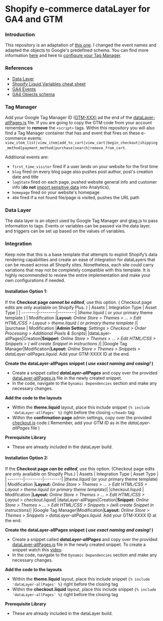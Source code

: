 # Shopify e-commerce dataLayer for GA4 and GTM

### Introduction

This repository is an adaptation of [this one](https://github.com/TechnicalWebAnalytics/dataLayer-shopify/blob/master/dataLayer-allPages.js).
I changed the event names and adapted the objects to Google's predefined schema.
You can find more information [here](https://support.google.com/analytics/answer/10119380?hl=en) and here to [configure your Tag Manager](https://developers.google.com/analytics/devguides/collection/ga4/ecommerce?client_type=gtm#add_shipping_info).

### References

- [Data Layer](https://developers.google.com/tag-platform/devguides/datalayer?hl=en)
- [Shopify Liquid Variables cheat sheet](https://www.shopify.com/partners/shopify-cheat-sheet) 
- [GA4 Events](https://developers.google.com/analytics/devguides/collection/ga4/reference/events)
- [GA4 Objects schema](https://support.google.com/analytics/answer/10119380?hl=en)

### Tag Manager
Add your Google Tag Manager ID ([GTM-XXX)](https://developers.google.com/tag-platform/tag-manager/web?hl=en) ad the end of the [dataLayer-allPages.js](https://github.com/paolobtl/GA4-Shopify-dataLayer/blob/main/dataLayer-allPages.js) file.
If you are going to copy the GTM code from your account remember to **remove** the `<script>` tags.
Within this repository you will also find a Tag Manager container that has and event that fires on these e-commerce events:
`view_item_list|view_item|add_to_cart|view_cart|begin_checkout|shipping_method|payment_method|purchase|search|remove_from_cart`.

Additional events are:

 - `first_time_visitor` fired if a user lands on your website for the
   first time
  - `blog` fired on every blog page also pushes post author,
   post's creation date and title
 - `logState` fired on each page, pushed
   website general info and customer info (**do not** [import sensitive
   data](https://support.google.com/analytics/answer/6366371?hl=en#zippy=,in-this-article) into Analytics), 
 - `homepage` fired on your website's homepage
 - `404` fired if a not found file/page is visited, pushes the URL path

### Data Layer
The data layer is an object used by Google Tag Manager and gtag.js to pass information to tags. Events or variables can be passed via the data layer, and triggers can be set up based on the values of variables.

### Integration
Keep note that this is a base template that attempts to exploit Shopify’s data rendering capabilities and create an ease of integration for dataLayers that can be reused across all Shopify sites. Nonetheless, each site could carry variations that may not be completely compatible with this template.
It is highly recommended to review the entire implementation and make your own configurations if needed.
#### Installation Option 1:

If the  **Checkout page  _cannot be edited_**, use this option. ( Checkout page edits are only available on Shopify Plus. )
| Assets | Integration Type | Asset Type |
| --------|---------|---------|
|*theme.liquid* ( or your primary theme template ) | Modification |**Layout:**  _Online Store > Themes > ... > Edit HTML/CSS > Layout > theme.liquid ( or primary theme template )_|
|purchase | Modification |**Admin Setting:**  _Settings > Checkout > Order Processing > Additional Pixels & Scripts_|
|dataLayer-allPages|Creation|**Snippet:**  _Online Store > Themes > ... > Edit HTML/CSS > Snippets > ( will create Snippet in instructions )_|
|Google Tag Manager|Modification|**Layout:**  _Online Store > Themes > Snippets > dataLayer-allPages.liquid_. Add your GTM-XXXX ID at the end.

**Create the dataLayer-allPages snippet (  _use exact naming and casing!_  )**

-   Create a snippet called  **_dataLayer-allPages_**  and copy over the provided  [dataLayer-allPages.js](https://github.com/paolobtl/GA4-Shopify-dataLayer/blob/main/dataLayer-allPages.js) file in the newly created snippet. 
- In the code, navigate to the `Dynamic Dependencies` section and make any necessary changes.

**Add the code to the layouts**
-   Within the  **theme.liquid**  layout, place this include snippet  `{% include 'dataLayer-allPages' %}`  right before the closing `</head>` tag
-   Within the  **confirmation page**  admin settings, copy over the provided  [checkout.js](https://github.com/paolobtl/GA4-Shopify-dataLayer/blob/main/checkout.js)  code.( Remember, add your GTM ID as in the _dataLayer-allPages_ file )

**Prerequisite Library**

-   These are already included in the dataLayer build.

#### Installation Option 2:

If the  **Checkout page  _can be edited_**, use this option. (Checkout page edits are only available on Shopify Plus.)
| Assets | Integration Type | Asset Type |
| --------|---------|---------|
|*theme.liquid* (or your primary theme template) | Modification |**Layout:**  _Online Store > Themes > ... > Edit HTML/CSS > Layout > theme.liquid (or primary theme template)_|
|checkout.liquid | Modification |**Layout:**  _Online Store > Themes > ... > Edit HTML/CSS > Layout > checkout.liquid_|
|dataLayer-allPages|Creation|**Snippet:**  _Online Store > Themes > ... > Edit HTML/CSS > Snippets > (will create Snippet in instructions)_|
|Google Tag Manager|Modification|**Layout:**  _Online Store > Themes > Snippets > dataLayer-allPages.liquid_. Add your GTM-XXXX ID at the end.

**Create the dataLayer-allPages snippet (  _use exact naming and casing!_  )**

-   Create a snippet called  **_dataLayer-allPages_**  and copy over the provided  [dataLayer-allPages.js](https://github.com/paolobtl/GA4-Shopify-dataLayer/blob/main/dataLayer-allPages.js) file in the newly created snippet. To create a snippet watch this [video](https://www.youtube.com/watch?v=9Fxl_xOz7LA).
- In the code, navigate to the `Dynamic Dependencies` section and make any necessary changes.

**Add the code to the layouts**

-   Within the  **theme.liquid**  layout, place this include snippet  `{% include 'dataLayer-allPages' %}`  right before the closing </head> tag
-   Within the  **checkout.liquid**  layout, place this include snippet  `{% include 'dataLayer-allPages' %}`  right before the closing </head> tag

**Prerequisite Library**

-   These are already included in the dataLayer build.
